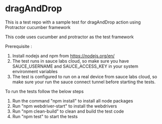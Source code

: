 # dragAndDrop
This is a test repo with a sample test for dragAndDrop action using Protractor cucumber framework

This code uses cucumber and protractor as the test framework

Prerequisite : 

1. Install nodejs and npm from https://nodejs.org/en/
2. The test runs in sauce labs cloud, so make sure you have SAUCE_USERNAME and SAUCE_ACCESS_KEY in your system environment variables
3. The test is configured to run on a real device from sauce labs cloud, so make sure your run the sauce connect tunnel before starting the tests.


To run the tests follow the below steps

1. Run the command "npm install" to install all node packages 
2. Run "npm webdriver-start" to install the webdrivers
3. Run "npm clean-build" to clean and build the test code
4. Run "npm test" to start the tests


